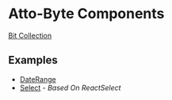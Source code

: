 # Atto-Byte Components

[Bit Collection](https://bit.dev/atto-byte/components)

## Examples
  - [DateRange](https://bit.dev/atto-byte/components/date-range)
  - [Select](https://bit.dev/atto-byte/components/select) - *Based On ReactSelect*
